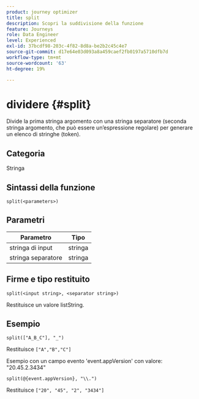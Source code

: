 ```yaml
---
product: journey optimizer
title: split
description: Scopri la suddivisione della funzione
feature: Journeys
role: Data Engineer
level: Experienced
exl-id: 37bcdf98-203c-4f82-8d8a-be2b2c45c4e7
source-git-commit: d17e64e03d093a8a459caef2fb0197a5710dfb7d
workflow-type: tm+mt
source-wordcount: '63'
ht-degree: 19%

---
```


# dividere {#split}

Divide la prima stringa argomento con una stringa separatore (seconda stringa argomento, che può essere un’espressione regolare) per generare un elenco di stringhe (token).

## Categoria

Stringa

## Sintassi della funzione

`split(<parameters>)`

## Parametri

| Parametro | Tipo |
|-----------|------------------|
| stringa di input | stringa |
| stringa separatore | stringa |

## Firme e tipo restituito

`split(<input string>, <separator string>)`

Restituisce un valore listString.

## Esempio

`split(["A_B_C"], "_")`

Restituisce `["A","B","C"]`

Esempio con un campo evento &#39;event.appVersion&#39; con valore: &quot;20.45.2.3434&quot;

`split(@{event.appVersion}, "\\.")`

Restituisce `["20", "45", "2", "3434"]`
